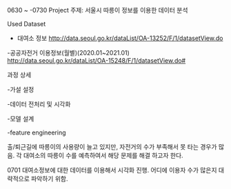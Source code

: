0630 ~ -0730
Project 주제: 
서울시 따릉이 정보를 이용한 데이터 분석

Used Dataset
- 대여소 정보
http://data.seoul.go.kr/dataList/OA-13252/F/1/datasetView.do

-공공자전거 이용정보(월별)(2020.01~2021.01)
http://data.seoul.go.kr/dataList/OA-15248/F/1/datasetView.do#

과정 상세

-가설 설정

-데이터 전처리 및 시각화

-모델 설계

-feature engineering
 
 출/퇴근길에 따릉이의 사용량이 늘고 있지만, 자전거의 수가 부족해서 못 타는 경우가 많음. 
 각 대여소의 따릉이 수를 예측하여서 해당 문제를 해결 하고자 한다.

0701
대여소정보에 대한 데이터를 이용해서 시각화 진행. 어디에 이용자 수가 많은지 대략적으로 파악하기 위함.
